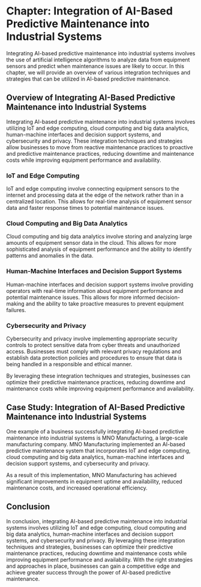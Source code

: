 Chapter: Integration of AI-Based Predictive Maintenance into Industrial Systems
===============================================================================

Integrating AI-based predictive maintenance into industrial systems involves the use of artificial intelligence algorithms to analyze data from equipment sensors and predict when maintenance issues are likely to occur. In this chapter, we will provide an overview of various integration techniques and strategies that can be utilized in AI-based predictive maintenance.

Overview of Integrating AI-Based Predictive Maintenance into Industrial Systems
-------------------------------------------------------------------------------

Integrating AI-based predictive maintenance into industrial systems involves utilizing IoT and edge computing, cloud computing and big data analytics, human-machine interfaces and decision support systems, and cybersecurity and privacy. These integration techniques and strategies allow businesses to move from reactive maintenance practices to proactive and predictive maintenance practices, reducing downtime and maintenance costs while improving equipment performance and availability.

### IoT and Edge Computing

IoT and edge computing involve connecting equipment sensors to the internet and processing data at the edge of the network rather than in a centralized location. This allows for real-time analysis of equipment sensor data and faster response times to potential maintenance issues.

### Cloud Computing and Big Data Analytics

Cloud computing and big data analytics involve storing and analyzing large amounts of equipment sensor data in the cloud. This allows for more sophisticated analysis of equipment performance and the ability to identify patterns and anomalies in the data.

### Human-Machine Interfaces and Decision Support Systems

Human-machine interfaces and decision support systems involve providing operators with real-time information about equipment performance and potential maintenance issues. This allows for more informed decision-making and the ability to take proactive measures to prevent equipment failures.

### Cybersecurity and Privacy

Cybersecurity and privacy involve implementing appropriate security controls to protect sensitive data from cyber threats and unauthorized access. Businesses must comply with relevant privacy regulations and establish data protection policies and procedures to ensure that data is being handled in a responsible and ethical manner.

By leveraging these integration techniques and strategies, businesses can optimize their predictive maintenance practices, reducing downtime and maintenance costs while improving equipment performance and availability.

Case Study: Integration of AI-Based Predictive Maintenance into Industrial Systems
----------------------------------------------------------------------------------

One example of a business successfully integrating AI-based predictive maintenance into industrial systems is MNO Manufacturing, a large-scale manufacturing company. MNO Manufacturing implemented an AI-based predictive maintenance system that incorporates IoT and edge computing, cloud computing and big data analytics, human-machine interfaces and decision support systems, and cybersecurity and privacy.

As a result of this implementation, MNO Manufacturing has achieved significant improvements in equipment uptime and availability, reduced maintenance costs, and increased operational efficiency.

Conclusion
----------

In conclusion, integrating AI-based predictive maintenance into industrial systems involves utilizing IoT and edge computing, cloud computing and big data analytics, human-machine interfaces and decision support systems, and cybersecurity and privacy. By leveraging these integration techniques and strategies, businesses can optimize their predictive maintenance practices, reducing downtime and maintenance costs while improving equipment performance and availability. With the right strategies and approaches in place, businesses can gain a competitive edge and achieve greater success through the power of AI-based predictive maintenance.
